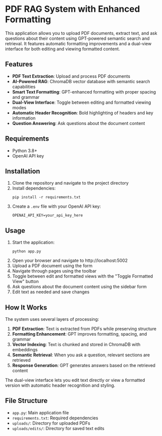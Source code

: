 # PDF RAG System with Enhanced Formatting

This application allows you to upload PDF documents, extract text, and ask questions about their content using GPT-powered semantic search and retrieval. It features automatic formatting improvements and a dual-view interface for both editing and viewing formatted content.

## Features

- **PDF Text Extraction**: Upload and process PDF documents
- **AI-Powered RAG**: ChromaDB vector database with semantic search capabilities
- **Smart Text Formatting**: GPT-enhanced formatting with proper spacing and grammar
- **Dual-View Interface**: Toggle between editing and formatted viewing modes
- **Automatic Header Recognition**: Bold highlighting of headers and key information
- **Question Answering**: Ask questions about the document content

## Requirements

- Python 3.8+
- OpenAI API key

## Installation

1. Clone the repository and navigate to the project directory
2. Install dependencies:
   ```
   pip install -r requirements.txt
   ```
3. Create a `.env` file with your OpenAI API key:
   ```
   OPENAI_API_KEY=your_api_key_here
   ```

## Usage

1. Start the application:
   ```
   python app.py
   ```
2. Open your browser and navigate to http://localhost:5002
3. Upload a PDF document using the form
4. Navigate through pages using the toolbar
5. Toggle between edit and formatted views with the "Toggle Formatted View" button
6. Ask questions about the document content using the sidebar form
7. Edit text as needed and save changes

## How It Works

The system uses several layers of processing:

1. **PDF Extraction**: Text is extracted from PDFs while preserving structure
2. **Formatting Enhancement**: GPT improves formatting, spacing, and grammar 
3. **Vector Indexing**: Text is chunked and stored in ChromaDB with embeddings
4. **Semantic Retrieval**: When you ask a question, relevant sections are retrieved
5. **Response Generation**: GPT generates answers based on the retrieved content

The dual-view interface lets you edit text directly or view a formatted version with automatic header recognition and styling.

## File Structure

- `app.py`: Main application file
- `requirements.txt`: Required dependencies
- `uploads/`: Directory for uploaded PDFs
- `uploads/edits/`: Directory for saved text edits

